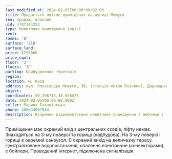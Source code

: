 ```yaml
---
last_modified_at: 2024-02-05T00:00:00+02:00
title: Продається офісне приміщення на вулиці Мишуги
seo: продаж, власник
uid: 1707144253
type: Нежитлове приміщення (офіс)
rent:
rooms: '8'
surface: '210'
surface_land:
price: $295000
price_sqmt:
floor: '3'
floors: '3Г'
parking: Прибудинкова територія
region:
location: м. Київ
address: вул. Олександра Мишуги, 3В, (станція метро Позняки), Дарницький район
object:
coordinates: 50.396715,30.638473
date: 2024-02-05T00:00:00.000Z
seller: Марина Бакалінська
phone: 380634997984
description: Вторинне відремонтоване нежитлове приміщення з меблями і технікою та різномаїттям додаткового ообладнання, придатне і готове до використання
---
```


Приміщення має окремий вхід з центральних сходів, ліфту немає. Знаходиться на 3-му поверсі та горищі (надбудова). На 3-му поверсі і горищі є окремий санвузол. Є окремий вихід на величезну терасу. Централізоване водопостачання, опалення електричне (конвекторами), є бойлери. Проведений інтернет, підключена сигналізація.
